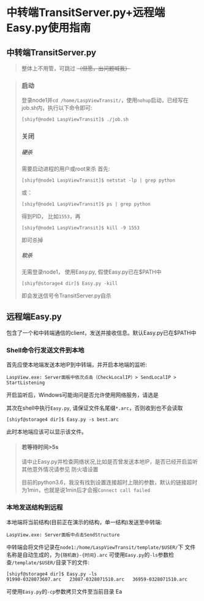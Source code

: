# 中转端TransitServer.py+远程端Easy.py使用指南
## 中转端TransitServer.py
> 整体上不用管，可跳过 ~~（但愿，出问题喊我）~~

> ### 启动
> 登录node1并```cd /home/LaspViewTransit/```，使用```nohup```启动，已经写在job.sh内，执行以下命令即可:
> ```Bash
> [shiyf@node1 LaspViewTransit]$ ./job.sh
> ```
> ### 关闭
> ##### 硬杀
> 需要启动进程的用户或root来杀
> 首先:
> ```
> [shiyf@node1 LaspViewTransit]$ netstat -lp | grep python
> ```
> 或：
> ```
> [shiyf@node1 LaspViewTransit]$ ps | grep python
> ```
> 得到PID， 比如```1553```，再
> ```
> [shiyf@node1 LaspViewTransit]$ kill -9 1553
> ```
> 即可杀掉
> ##### 软杀
> 无需登录node1， 使用Easy.py, 假使Easy.py已在$PATH中
> ```
> [shiyf@storage4 dir]$ Easy.py -kill
> ```
> 即会发送信号令TransitServer.py自杀

## 远程端Easy.py
包含了一个和中转端通信的client，发送并接收信息。默认Easy.py已在$PATH中
### Shell命令行发送文件到本地
首先应使本地端发送本地IP到中转端，并开启本地端的监听:
```
LaspView.exe: Server面板中依次点击（CheckLocalIP）> SendLocalIP > StartListening
```
开启监听后，Windows可能询问是否允许使用网络服务，请选是

其次在shell中执行```Easy.py```, 请保证文件名尾缀```*.arc```，否则收到也不会读取
```
[shiyf@storage4 dir]$ Easy.py -s best.arc
```
此时本地端应该可以显示该文件。

> #### 若等待时间>5s
> 请中止Easy.py并检查网络状况,比如是否曾发送本地IP，是否已经开启监听  
> 其他意外情况请参见 防火墙设置
>
> 目前的python3.6，我没有找到设置连接超时上限的参数，默认的链接超时为1min，也就是说1min后才会报```Connect call failed```

### 本地发送结构到远程
本地端将当前结构(目前正在演示的结构，单一结构)发送至中转端:
```
LaspView.exe: Server面板中点击SendStructure
```
中转端会将文件记录在```node1:/home/LaspViewTransit/template/$USER/```下
文件名称是自动生成的，为```{随机数}-{时间}.arc```
可使用```Easy.py```的```-ls```参数检查```/template/$USER/```目录下的文件:
```
[shiyf@storage4 dir]$ Easy.py -ls
91990-0328073607.arc   23087-0328071510.arc   36959-0328071510.arc
```
可使用```Easy.py```的```-cp```参数拷贝文件至当前目录
Ea
